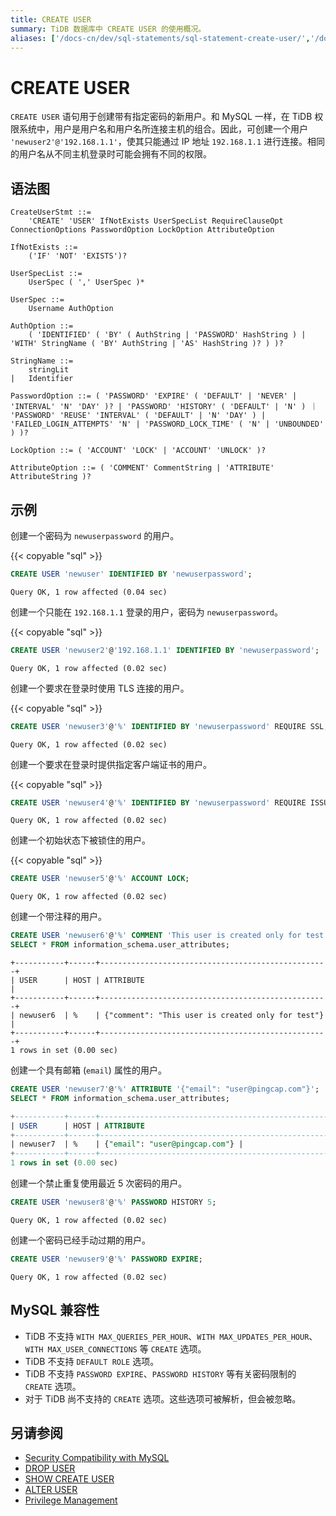 ```yaml
---
title: CREATE USER
summary: TiDB 数据库中 CREATE USER 的使用概况。
aliases: ['/docs-cn/dev/sql-statements/sql-statement-create-user/','/docs-cn/dev/reference/sql/statements/create-user/']
---
```


# CREATE USER

`CREATE USER` 语句用于创建带有指定密码的新用户。和 MySQL 一样，在 TiDB 权限系统中，用户是用户名和用户名所连接主机的组合。因此，可创建一个用户 `'newuser2'@'192.168.1.1'`，使其只能通过 IP 地址 `192.168.1.1` 进行连接。相同的用户名从不同主机登录时可能会拥有不同的权限。

## 语法图

```ebnf+diagram
CreateUserStmt ::=
    'CREATE' 'USER' IfNotExists UserSpecList RequireClauseOpt ConnectionOptions PasswordOption LockOption AttributeOption

IfNotExists ::=
    ('IF' 'NOT' 'EXISTS')?

UserSpecList ::=
    UserSpec ( ',' UserSpec )*

UserSpec ::=
    Username AuthOption

AuthOption ::=
    ( 'IDENTIFIED' ( 'BY' ( AuthString | 'PASSWORD' HashString ) | 'WITH' StringName ( 'BY' AuthString | 'AS' HashString )? ) )?

StringName ::=
    stringLit
|   Identifier

PasswordOption ::= ( 'PASSWORD' 'EXPIRE' ( 'DEFAULT' | 'NEVER' | 'INTERVAL' 'N' 'DAY' )? | 'PASSWORD' 'HISTORY' ( 'DEFAULT' | 'N' ) ｜ 'PASSWORD' 'REUSE' 'INTERVAL' ( 'DEFAULT' | 'N' 'DAY' ) | 'FAILED_LOGIN_ATTEMPTS' 'N' | 'PASSWORD_LOCK_TIME' ( 'N' | 'UNBOUNDED' ) )?

LockOption ::= ( 'ACCOUNT' 'LOCK' | 'ACCOUNT' 'UNLOCK' )?

AttributeOption ::= ( 'COMMENT' CommentString | 'ATTRIBUTE' AttributeString )?
```

## 示例

创建一个密码为 `newuserpassword` 的用户。

{{< copyable "sql" >}}

```sql
CREATE USER 'newuser' IDENTIFIED BY 'newuserpassword';
```

```
Query OK, 1 row affected (0.04 sec)
```

创建一个只能在 `192.168.1.1` 登录的用户，密码为 `newuserpassword`。

{{< copyable "sql" >}}

```sql
CREATE USER 'newuser2'@'192.168.1.1' IDENTIFIED BY 'newuserpassword';
```

```
Query OK, 1 row affected (0.02 sec)
```

创建一个要求在登录时使用 TLS 连接的用户。

{{< copyable "sql" >}}

```sql
CREATE USER 'newuser3'@'%' IDENTIFIED BY 'newuserpassword' REQUIRE SSL;
```

```
Query OK, 1 row affected (0.02 sec)
```

创建一个要求在登录时提供指定客户端证书的用户。

{{< copyable "sql" >}}

```sql
CREATE USER 'newuser4'@'%' IDENTIFIED BY 'newuserpassword' REQUIRE ISSUER '/C=US/ST=California/L=San Francisco/O=PingCAP';
```

```
Query OK, 1 row affected (0.02 sec)
```

创建一个初始状态下被锁住的用户。

{{< copyable "sql" >}}

```sql
CREATE USER 'newuser5'@'%' ACCOUNT LOCK;
```

```
Query OK, 1 row affected (0.02 sec)
```

创建一个带注释的用户。

```sql
CREATE USER 'newuser6'@'%' COMMENT 'This user is created only for test';
SELECT * FROM information_schema.user_attributes;
```

```
+-----------+------+---------------------------------------------------+
| USER      | HOST | ATTRIBUTE                                         |
+-----------+------+---------------------------------------------------+
| newuser6  | %    | {"comment": "This user is created only for test"} |
+-----------+------+---------------------------------------------------+
1 rows in set (0.00 sec)
```

创建一个具有邮箱 (`email`) 属性的用户。

```sql
CREATE USER 'newuser7'@'%' ATTRIBUTE '{"email": "user@pingcap.com"}';
SELECT * FROM information_schema.user_attributes;
```

```sql
+-----------+------+---------------------------------------------------+
| USER      | HOST | ATTRIBUTE                                         |
+-----------+------+---------------------------------------------------+
| newuser7  | %    | {"email": "user@pingcap.com"} |
+-----------+------+---------------------------------------------------+
1 rows in set (0.00 sec)
```

创建一个禁止重复使用最近 5 次密码的用户。

```sql
CREATE USER 'newuser8'@'%' PASSWORD HISTORY 5;
```

```
Query OK, 1 row affected (0.02 sec)
```

创建一个密码已经手动过期的用户。

```sql
CREATE USER 'newuser9'@'%' PASSWORD EXPIRE;
```

```
Query OK, 1 row affected (0.02 sec)
```

## MySQL 兼容性

* TiDB 不支持 `WITH MAX_QUERIES_PER_HOUR`、`WITH MAX_UPDATES_PER_HOUR`、`WITH MAX_USER_CONNECTIONS` 等 `CREATE` 选项。
* TiDB 不支持 `DEFAULT ROLE` 选项。
* TiDB 不支持 `PASSWORD EXPIRE`、`PASSWORD HISTORY` 等有关密码限制的 `CREATE` 选项。
* 对于 TiDB 尚不支持的 `CREATE` 选项。这些选项可被解析，但会被忽略。

## 另请参阅

* [Security Compatibility with MySQL](/security-compatibility-with-mysql.md)
* [DROP USER](/sql-statements/sql-statement-drop-user.md)
* [SHOW CREATE USER](/sql-statements/sql-statement-show-create-user.md)
* [ALTER USER](/sql-statements/sql-statement-alter-user.md)
* [Privilege Management](/privilege-management.md)
